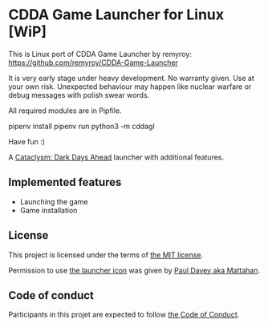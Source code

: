 # CDDA Game Launcher for Linux [WiP]

This is Linux port of CDDA Game Launcher by remyroy: 
https://github.com/remyroy/CDDA-Game-Launcher 

It is very early stage under heavy development. No warranty given. Use at your own risk.
Unexpected behaviour may happen like nuclear warfare or debug messages with polish swear words. 

All required modules are in Pipfile.

pipenv install
pipenv run python3 -m cddagl

Have fun :)

A [Cataclysm: Dark Days Ahead](https://cataclysmdda.org/) launcher with additional features.

## Implemented features

* Launching the game
* Game installation 

## License

This project is licensed under the terms of [the MIT license](LICENSE).

Permission to use [the launcher icon](cddagl/resources/launcher.ico) was given by [Paul Davey aka Mattahan](http://mattahan.deviantart.com/).

## Code of conduct

Participants in this projet are expected to follow [the Code of Conduct](CODE_OF_CONDUCT.md).
